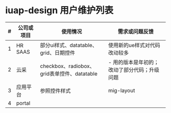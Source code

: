 # iuap-design 用户维护列表

| # | 公司或项目 | 使用情况 | 需求或问题反馈 |
| --- | --- | --- | --- |
| 1 | HR SAAS | 部分ui样式、datatable、grid、日期控件| 使用新的ue样式对代码改动较多|
| 2 | 云采 | checkbox、radiobox、grid表单控件、datatable | - 用的版本是年初的；改动了部分代码；升级问题 |
| 3 | 应用平台 | 参照控件样式 | mig-layout |
| 4 | portal | | |
